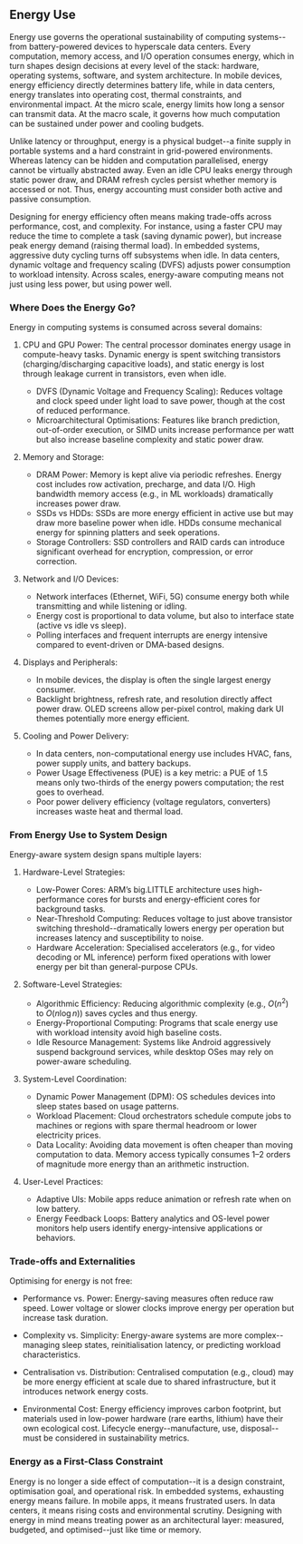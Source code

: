 
## Energy Use

Energy use governs the operational sustainability of computing systems--from battery-powered
devices to hyperscale data centers. Every computation, memory access, and I/O operation
consumes energy, which in turn shapes design decisions at every level of the stack: hardware,
operating systems, software, and system architecture. In mobile devices, energy efficiency
directly determines battery life, while in data centers, energy translates into operating cost,
thermal constraints, and environmental impact. At the micro scale, energy limits how long a
sensor can transmit data. At the macro scale, it governs how much computation can be sustained
under power and cooling budgets.

Unlike latency or throughput, energy is a physical budget--a finite supply in portable systems
and a hard constraint in grid-powered environments. Whereas latency can be hidden and computation
parallelised, energy cannot be virtually abstracted away. Even an idle CPU leaks energy through
static power draw, and DRAM refresh cycles persist whether memory is accessed or not. Thus,
energy accounting must consider both active and passive consumption.

Designing for energy efficiency often means making trade-offs across performance, cost, and
complexity. For instance, using a faster CPU may reduce the time to complete a task (saving
dynamic power), but increase peak energy demand (raising thermal load). In embedded systems,
aggressive duty cycling turns off subsystems when idle. In data centers, dynamic voltage and
frequency scaling (DVFS) adjusts power consumption to workload intensity. Across scales,
energy-aware computing means not just using less power, but using power well.


### Where Does the Energy Go?

Energy in computing systems is consumed across several domains:

1. CPU and GPU Power:
   The central processor dominates energy usage in compute-heavy tasks. Dynamic energy is spent
   switching transistors (charging/discharging capacitive loads), and static energy is lost
   through leakage current in transistors, even when idle.
   - DVFS (Dynamic Voltage and Frequency Scaling): Reduces voltage and clock speed under light
     load to save power, though at the cost of reduced performance.
   - Microarchitectural Optimisations: Features like branch prediction, out-of-order execution,
     or SIMD units increase performance per watt but also increase baseline complexity and
     static power draw.

2. Memory and Storage:
   - DRAM Power: Memory is kept alive via periodic refreshes. Energy cost includes row activation,
     precharge, and data I/O. High bandwidth memory access (e.g., in ML workloads) dramatically
     increases power draw.
   - SSDs vs HDDs: SSDs are more energy efficient in active use but may draw more baseline power
     when idle. HDDs consume mechanical energy for spinning platters and seek operations.
   - Storage Controllers: SSD controllers and RAID cards can introduce significant overhead for
     encryption, compression, or error correction.

3. Network and I/O Devices:
   - Network interfaces (Ethernet, WiFi, 5G) consume energy both while transmitting and while
     listening or idling.
   - Energy cost is proportional to data volume, but also to interface state (active vs idle vs sleep).
   - Polling interfaces and frequent interrupts are energy intensive compared to event-driven
     or DMA-based designs.

4. Displays and Peripherals:
   - In mobile devices, the display is often the single largest energy consumer.
   - Backlight brightness, refresh rate, and resolution directly affect power draw. OLED screens
     allow per-pixel control, making dark UI themes potentially more energy efficient.

5. Cooling and Power Delivery:
   - In data centers, non-computational energy use includes HVAC, fans, power supply units, and
     battery backups.
   - Power Usage Effectiveness (PUE) is a key metric: a PUE of 1.5 means only two-thirds of the
     energy powers computation; the rest goes to overhead.
   - Poor power delivery efficiency (voltage regulators, converters) increases waste heat and
     thermal load.

### From Energy Use to System Design

Energy-aware system design spans multiple layers:

1. Hardware-Level Strategies:
   - Low-Power Cores: ARM’s big.LITTLE architecture uses high-performance cores
     for bursts and energy-efficient cores for background tasks.
   - Near-Threshold Computing: Reduces voltage to just above transistor switching
     threshold--dramatically lowers energy per operation but increases latency
     and susceptibility to noise.
   - Hardware Acceleration: Specialised accelerators (e.g., for video decoding or
     ML inference) perform fixed operations with lower energy per bit than
     general-purpose CPUs.

2. Software-Level Strategies:
   - Algorithmic Efficiency: Reducing algorithmic complexity (e.g., $O(n^2)$ to $O(n \log n)$)
     saves cycles and thus energy.
   - Energy-Proportional Computing: Programs that scale energy use with workload
     intensity avoid high baseline costs.
   - Idle Resource Management: Systems like Android aggressively suspend background
     services, while desktop OSes may rely on power-aware scheduling.

3. System-Level Coordination:
   - Dynamic Power Management (DPM): OS schedules devices into sleep states based on
     usage patterns.
   - Workload Placement: Cloud orchestrators schedule compute jobs to machines or
     regions with spare thermal headroom or lower electricity prices.
   - Data Locality: Avoiding data movement is often cheaper than moving computation
     to data. Memory access typically consumes 1–2 orders of magnitude more energy
     than an arithmetic instruction.

4. User-Level Practices:
   - Adaptive UIs: Mobile apps reduce animation or refresh rate when on low battery.
   - Energy Feedback Loops: Battery analytics and OS-level power monitors help users
     identify energy-intensive applications or behaviors.


### Trade-offs and Externalities

Optimising for energy is not free:

- Performance vs. Power: Energy-saving measures often reduce raw speed. Lower
  voltage or slower clocks improve energy per operation but increase task duration.

- Complexity vs. Simplicity: Energy-aware systems are more complex--managing sleep
  states, reinitialisation latency, or predicting workload characteristics.

- Centralisation vs. Distribution: Centralised computation (e.g., cloud) may be
  more energy efficient at scale due to shared infrastructure, but it introduces
  network energy costs.

- Environmental Cost: Energy efficiency improves carbon footprint, but materials
  used in low-power hardware (rare earths, lithium) have their own ecological cost.
  Lifecycle energy--manufacture, use, disposal--must be considered in sustainability metrics.



### Energy as a First-Class Constraint

Energy is no longer a side effect of computation--it is a design constraint, optimisation
goal, and operational risk. In embedded systems, exhausting energy means failure. In mobile
apps, it means frustrated users. In data centers, it means rising costs and environmental
scrutiny. Designing with energy in mind means treating power as an architectural layer:
measured, budgeted, and optimised--just like time or memory.

